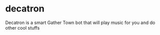 # decatron
Decatron is a smart Gather Town bot that will play music for you and do other cool stuffs
